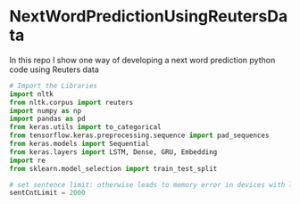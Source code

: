 # NextWordPredictionUsingReutersData
In this repo I show one way of developing a next word prediction python code using Reuters data

```python
# Import the Libraries
import nltk
from nltk.corpus import reuters
import numpy as np
import pandas as pd
from keras.utils import to_categorical
from tensorflow.keras.preprocessing.sequence import pad_sequences
from keras.models import Sequential
from keras.layers import LSTM, Dense, GRU, Embedding
import re
from sklearn.model_selection import train_test_split
```

```python
# set sentence limit: otherwise leads to memory error in devices with less memory
sentCntLimit = 2000
```
